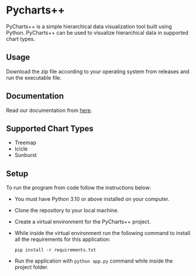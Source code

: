 # Pycharts++
PyCharts++ is a simple hierarchical data visualization tool built using Python. PyCharts++ can be used to visualize hierarchical data in supported chart types.

## Usage
Download the zip file according to your operating system from releases and run the executable file.

## Documentation
Read our documentation from [here](https://pycharts.github.io/pycharts/).

## Supported Chart Types
- Treemap
- Icicle
- Sunburst

## Setup
To run the program from code follow the instructions below:
- You must have Python 3.10 or above installed on your computer.
- Clone the repository to your local machine.
- Create a virtual environment for the PyCharts++ project.
- While inside the virtual environment run the following command to install all the requirements for this application:

  ```pip install -r requirements.txt```
- Run the application with ```python app.py``` command while inside the project folder.

